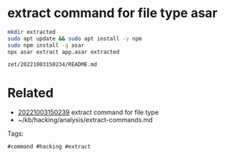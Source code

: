 # extract command for file type asar
```bash
mkdir extracted
sudo apt update && sudo apt install -y npm
sudo npm install -g asar
npx asar extract app.asar extracted
```

` zet/20221003150234/README.md `

# Related

- [20221003150239](/zet/20221003150239/README.md) extract command for file type
- ~/kb/hacking/analysis/extract-commands.md

Tags:

    #command #hacking #extract 

